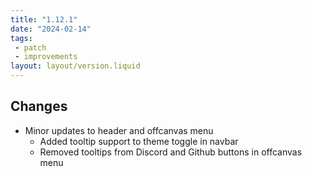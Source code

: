 ```yaml
---
title: "1.12.1"
date: "2024-02-14"
tags: 
 - patch
 - improvements
layout: layout/version.liquid
---
```

## Changes
- Minor updates to header and offcanvas menu
  - Added tooltip support to theme toggle in navbar
  - Removed tooltips from Discord and Github buttons in offcanvas menu